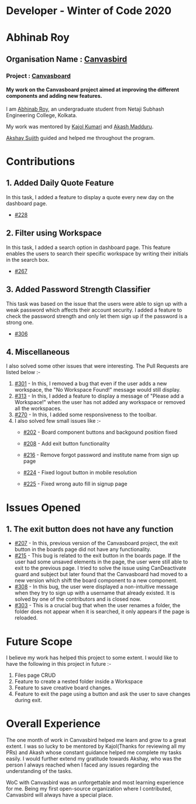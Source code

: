 # Developer - Winter of Code 2020

# Abhinab Roy

## Organisation Name : [Canvasbird](https://github.com/Canvasbird)

### Project : [Canvasboard](https://github.com/Canvasbird/canvasboard)  
#### My work on the Canvasboard project aimed at improving the different components and adding new features.

I am [Abhinab Roy](https://github.com/DevoAbhi), an undergraduate student from Netaji Subhash Engineering College, Kolkata.  

My work was mentored by [Kajol Kumari](https://github.com/kajol-kumari) and [Akash Madduru](https://github.com/akashmrc98).

[Akshay Sujith](https://github.com/goliakshay357) guided and helped me throughout the program.

# Contributions

## 1. Added Daily Quote Feature 
In this task, I added a feature to display a quote every new day on the dashboard page. 
- [#228](https://github.com/Canvasbird/canvasboard/pull/228)

## 2. Filter using Workspace
In this task, I added a search option in dashboard page. This feature enables the users to search their specific workspace by writing their initials in the search box.
- [#267](https://github.com/Canvasbird/canvasboard/pull/267)

## 3. Added Password Strength Classifier
This task was based on the issue that the users were able to sign up with a weak password which affects their account security. I added a feature to check the password strength and only let them sign up if the password is a strong one.
- [#306](https://github.com/Canvasbird/canvasboard/pull/306)

## 4. Miscellaneous

I also solved some other issues that were interesting. The Pull Requests are listed below :-
1. [#301](https://github.com/Canvasbird/canvasboard/pull/301) - In this, I removed a bug that even if the user adds a new workspace, the "No Workspace Found!" message would still display.
2. [#313](https://github.com/Canvasbird/canvasboard/pull/313) - In this, I added a feature to display a message of "Please add a Workspace!" when the user has not added any workspace or removed all the workspaces.
3. [#270](https://github.com/Canvasbird/canvasboard/pull/270) - In this, I added some responsiveness to the toolbar.
4. I also solved few small issues like :-
    * [#202](https://github.com/Canvasbird/canvasboard/pull/202) - Board component buttons and backgound position fixed

    * [#208](https://github.com/Canvasbird/canvasboard/pull/208) -  Add exit button functionality

    * [#216](https://github.com/Canvasbird/canvasboard/pull/216) - Remove forgot password and institute name from sign up page

    * [#224](https://github.com/Canvasbird/canvasboard/pull/224) - Fixed logout button in mobile resolution

    * [#225](https://github.com/Canvasbird/canvasboard/pull/225) - Fixed wrong auto fill in signup page 
  

# Issues Opened
## 1. The exit button does not have any function 
  * [#207](https://github.com/Canvasbird/canvasboard/issues/207) - In this, previous version of the Canvasboard project, the exit button in the boards page did not have any functionality.
  * [#215](https://github.com/Canvasbird/canvasboard/issues/#215) - This bug is related to the exit button in the boards page. If the user had some unsaved elements in the page, the user were still able to exit to the previous page. I tried to solve the issue using CanDeactivate guard and subject but later found that the Canvasboard had moved to a new version which shift the board component to a new component.
  * [#308](https://github.com/Canvasbird/canvasboard/issues/#308) - In this bug, the user were displayed a non-intuitive message when they try to sign up with a username that already existed. It is solved by one of the contributors and is closed now.
  * [#303](https://github.com/Canvasbird/canvasboard/issues/#303) - This is a crucial bug that when the user renames a folder, the folder does not appear when it is searched, it only appears if the page is reloaded.
   

# Future Scope
I believe my work has helped this project to some extent. I would like to have the following in this project in future :-
1. Files page CRUD
2. Feature to create a nested folder inside a Workspace
3. Feature to save creative board changes.
4. Feature to exit the page using a button and ask the user to save changes during exit.

# Overall Experience

The one month of work in Canvasbird helped me learn and grow to a great extent. I was so lucky to be mentored by Kajol(Thanks for reviewing all my PRs) and Akash whose constant guidance helped me complete my tasks easily. I would further extend my gratitude towards Akshay, who was the person I always reached when I faced any issues regarding the understanding of the tasks. 

WoC with Canvasbird was an unforgettable and most learning experience for me. Being my first open-source organization where I contributed, Canvasbird will always have a special place.

